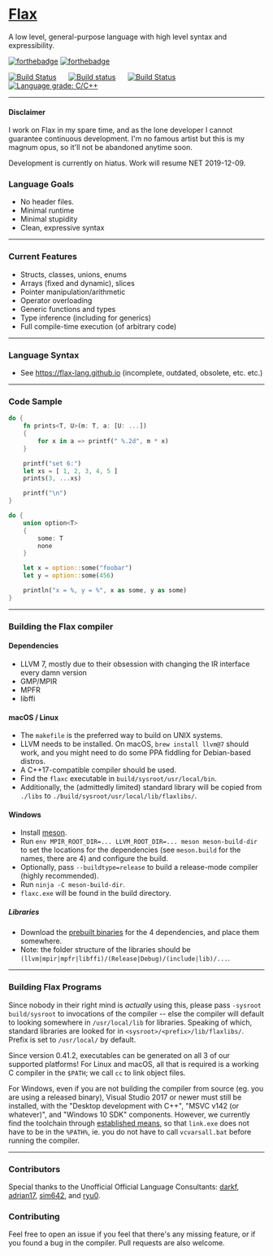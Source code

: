 # [Flax](https://flax-lang.github.io)

A low level, general-purpose language with high level syntax and expressibility.


[![forthebadge](https://forthebadge.com/images/badges/made-with-crayons.svg)](http://forthebadge.com)
[![forthebadge](https://forthebadge.com/images/badges/built-with-resentment.svg)](http://forthebadge.com)

[![Build Status](https://semaphoreci.com/api/v1/zhiayang/flax/branches/develop/badge.svg)](https://semaphoreci.com/zhiayang/flax)
&nbsp;&nbsp;&nbsp;&nbsp;
[![Build status](https://ci.appveyor.com/api/projects/status/c9cmm08t27ef1hji/branch/develop?svg=true)](https://ci.appveyor.com/project/zhiayang/flax/branch/develop)
&nbsp;&nbsp;&nbsp;&nbsp;
[![Build Status](https://travis-ci.org/flax-lang/flax.svg?branch=develop)](https://travis-ci.org/flax-lang/flax)
&nbsp;&nbsp;&nbsp;&nbsp;
[![Language grade: C/C++](https://img.shields.io/lgtm/grade/cpp/g/flax-lang/flax.svg?logo=lgtm&logoWidth=18)](https://lgtm.com/projects/g/flax-lang/flax/context:cpp)



-----------------------------------------------


<!-- <p align="center">
  <img src="https://raw.githubusercontent.com/flax-lang/flax/develop/build/d20.gif" />
</p>
----------------------------------------------- -->

#### Disclaimer ####

I work on Flax in my spare time, and as the lone developer I cannot guarantee continuous development.
I'm no famous artist but this is my magnum opus, so it'll not be abandoned anytime soon.

Development is currently on hiatus. Work will resume NET 2019-12-09.

### Language Goals

- No header files.
- Minimal runtime
- Minimal stupidity
- Clean, expressive syntax


-----------------------------------------------


### Current Features

- Structs, classes, unions, enums
- Arrays (fixed and dynamic), slices
- Pointer manipulation/arithmetic
- Operator overloading
- Generic functions and types
- Type inference (including for generics)
- Full compile-time execution (of arbitrary code)

-----------------------------------------------


### Language Syntax
- See https://flax-lang.github.io (incomplete, outdated, obsolete, etc. etc.)

-----------------------------------------------



### Code Sample

```rust
do {
	fn prints<T, U>(m: T, a: [U: ...])
	{
		for x in a => printf(" %.2d", m * x)
	}

	printf("set 6:")
	let xs = [ 1, 2, 3, 4, 5 ]
	prints(3, ...xs)

	printf("\n")
}

do {
	union option<T>
	{
		some: T
		none
	}

	let x = option::some("foobar")
	let y = option::some(456)

	println("x = %, y = %", x as some, y as some)
}
```

-----------------------------------------------


### Building the Flax compiler

#### Dependencies ####
- LLVM 7, mostly due to their obsession with changing the IR interface every damn version
- GMP/MPIR
- MPFR
- libffi


#### macOS / Linux

- The `makefile` is the preferred way to build on UNIX systems.
- LLVM needs to be installed. On macOS, `brew install llvm@7` should work, and you might need to do some PPA fiddling for Debian-based distros.
- A C++17-compatible compiler should be used.
- Find the `flaxc` executable in `build/sysroot/usr/local/bin`.
- Additionally, the (admittedly limited) standard library will be copied from `./libs` to `./build/sysroot/usr/local/lib/flaxlibs/`.


#### Windows

- Install [meson](https://mesonbuild.com/).
- Run `env MPIR_ROOT_DIR=... LLVM_ROOT_DIR=... meson meson-build-dir` to set the locations for the dependencies (see `meson.build` for the names, there are 4) and configure the build.
- Optionally, pass `--buildtype=release` to build a release-mode compiler (highly recommended).
- Run `ninja -C meson-build-dir`.
- `flaxc.exe` will be found in the build directory.

##### Libraries
- Download the [prebuilt binaries](https://github.com/flax-lang/flax/releases/tag/win-build-deps) for the 4 dependencies, and place them somewhere.
- Note: the folder structure of the libraries should be `(llvm|mpir|mpfr|libffi)/(Release|Debug)/(include|lib)/...`.


-----------------------------------------------


### Building Flax Programs

Since nobody in their right mind is *actually* using this, please pass `-sysroot build/sysroot` to invocations of the compiler -- else the compiler will default to looking somewhere in `/usr/local/lib` for libraries. Speaking of which, standard libraries are looked for in `<sysroot>/<prefix>/lib/flaxlibs/`. Prefix is set to `/usr/local/` by default.

Since version 0.41.2, executables can be generated on all 3 of our supported platforms! For Linux and macOS, all that is required is a working C compiler in the `$PATH`; we call `cc` to link object files.

For Windows, even if you are not building the compiler from source (eg. you are using a released binary), Visual Studio 2017 or newer must still be installed, with the "Desktop development with C++", "MSVC v142 (or whatever)", and "Windows 10 SDK" components. However, we currently find the toolchain through [established means](https://gist.github.com/machinamentum/a2b587a68a49094257da0c39a6c4405f), so that `link.exe` does not have to be in the `%PATH%`, ie. you do not have to call `vcvarsall.bat` before running the compiler.

-----------------------------------------------

### Contributors

Special thanks to the Unofficial Official Language Consultants:
[darkf](https://github.com/darkf), [adrian17](https://github.com/adrian17),
[sim642](https://github.com/sim642), and [ryu0](https://github.com/ryu0).




### Contributing

Feel free to open an issue if you feel that there's any missing feature, or if you found a bug in the compiler. Pull requests are also
welcome.














